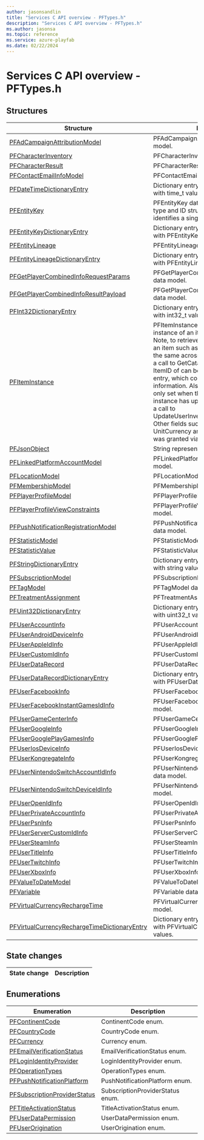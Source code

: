 ```yaml
---
author: jasonsandlin
title: "Services C API overview - PFTypes.h"
description: "Services C API overview - PFTypes.h"
ms.author: jasonsa
ms.topic: reference
ms.service: azure-playfab
ms.date: 02/22/2024
---
```


# Services C API overview - PFTypes.h

  
## Structures  

| Structure | Description |  
| --- | --- |  
| [PFAdCampaignAttributionModel](structs/pfadcampaignattributionmodel.md) | PFAdCampaignAttributionModel data model. |  
| [PFCharacterInventory](structs/pfcharacterinventory.md) | PFCharacterInventory data model. |  
| [PFCharacterResult](structs/pfcharacterresult.md) | PFCharacterResult data model. |  
| [PFContactEmailInfoModel](structs/pfcontactemailinfomodel.md) | PFContactEmailInfoModel data model. |  
| [PFDateTimeDictionaryEntry](structs/pfdatetimedictionaryentry.md) | Dictionary entry for an associative array with time_t values. |  
| [PFEntityKey](structs/pfentitykey-c.md) | PFEntityKey data model. Combined entity type and ID structure which uniquely identifies a single entity. |  
| [PFEntityKeyDictionaryEntry](structs/pfentitykeydictionaryentry.md) | Dictionary entry for an associative array with PFEntityKey values. |  
| [PFEntityLineage](structs/pfentitylineage.md) | PFEntityLineage data model. |  
| [PFEntityLineageDictionaryEntry](structs/pfentitylineagedictionaryentry.md) | Dictionary entry for an associative array with PFEntityLineage values. |  
| [PFGetPlayerCombinedInfoRequestParams](structs/pfgetplayercombinedinforequestparams.md) | PFGetPlayerCombinedInfoRequestParams data model. |  
| [PFGetPlayerCombinedInfoResultPayload](structs/pfgetplayercombinedinforesultpayload.md) | PFGetPlayerCombinedInfoResultPayload data model. |  
| [PFInt32DictionaryEntry](structs/pfint32dictionaryentry.md) | Dictionary entry for an associative array with int32_t values. |  
| [PFItemInstance](structs/pfiteminstance.md) | PFItemInstance data model. A unique instance of an item in a user's inventory. Note, to retrieve additional information for an item such as Tags, Description that are the same across all instances of the item, a call to GetCatalogItems is required. The ItemID of can be matched to a catalog entry, which contains the additional information. Also note that Custom Data is only set when the User's specific instance has updated the CustomData via a call to UpdateUserInventoryItemCustomData. Other fields such as UnitPrice and UnitCurrency are only set when the item was granted via a purchase. |  
| [PFJsonObject](structs/pfjsonobject.md) | String representation of a Json Object |  
| [PFLinkedPlatformAccountModel](structs/pflinkedplatformaccountmodel.md) | PFLinkedPlatformAccountModel data model. |  
| [PFLocationModel](structs/pflocationmodel.md) | PFLocationModel data model. |  
| [PFMembershipModel](structs/pfmembershipmodel.md) | PFMembershipModel data model. |  
| [PFPlayerProfileModel](structs/pfplayerprofilemodel.md) | PFPlayerProfileModel data model. |  
| [PFPlayerProfileViewConstraints](structs/pfplayerprofileviewconstraints.md) | PFPlayerProfileViewConstraints data model. |  
| [PFPushNotificationRegistrationModel](structs/pfpushnotificationregistrationmodel.md) | PFPushNotificationRegistrationModel data model. |  
| [PFStatisticModel](structs/pfstatisticmodel.md) | PFStatisticModel data model. |  
| [PFStatisticValue](structs/pfstatisticvalue.md) | PFStatisticValue data model. |  
| [PFStringDictionaryEntry](structs/pfstringdictionaryentry.md) | Dictionary entry for an associative array with string values. |  
| [PFSubscriptionModel](structs/pfsubscriptionmodel.md) | PFSubscriptionModel data model. |  
| [PFTagModel](structs/pftagmodel.md) | PFTagModel data model. |  
| [PFTreatmentAssignment](structs/pftreatmentassignment.md) | PFTreatmentAssignment data model. |  
| [PFUint32DictionaryEntry](structs/pfuint32dictionaryentry.md) | Dictionary entry for an associative array with uint32_t values. |  
| [PFUserAccountInfo](structs/pfuseraccountinfo.md) | PFUserAccountInfo data model. |  
| [PFUserAndroidDeviceInfo](structs/pfuserandroiddeviceinfo.md) | PFUserAndroidDeviceInfo data model. |  
| [PFUserAppleIdInfo](structs/pfuserappleidinfo.md) | PFUserAppleIdInfo data model. |  
| [PFUserCustomIdInfo](structs/pfusercustomidinfo.md) | PFUserCustomIdInfo data model. |  
| [PFUserDataRecord](structs/pfuserdatarecord.md) | PFUserDataRecord data model. |  
| [PFUserDataRecordDictionaryEntry](structs/pfuserdatarecorddictionaryentry.md) | Dictionary entry for an associative array with PFUserDataRecord values. |  
| [PFUserFacebookInfo](structs/pfuserfacebookinfo.md) | PFUserFacebookInfo data model. |  
| [PFUserFacebookInstantGamesIdInfo](structs/pfuserfacebookinstantgamesidinfo.md) | PFUserFacebookInstantGamesIdInfo data model. |  
| [PFUserGameCenterInfo](structs/pfusergamecenterinfo.md) | PFUserGameCenterInfo data model. |  
| [PFUserGoogleInfo](structs/pfusergoogleinfo.md) | PFUserGoogleInfo data model. |  
| [PFUserGooglePlayGamesInfo](structs/pfusergoogleplaygamesinfo.md) | PFUserGooglePlayGamesInfo data model. |  
| [PFUserIosDeviceInfo](structs/pfuseriosdeviceinfo.md) | PFUserIosDeviceInfo data model. |  
| [PFUserKongregateInfo](structs/pfuserkongregateinfo.md) | PFUserKongregateInfo data model. |  
| [PFUserNintendoSwitchAccountIdInfo](structs/pfusernintendoswitchaccountidinfo.md) | PFUserNintendoSwitchAccountIdInfo data model. |  
| [PFUserNintendoSwitchDeviceIdInfo](structs/pfusernintendoswitchdeviceidinfo.md) | PFUserNintendoSwitchDeviceIdInfo data model. |  
| [PFUserOpenIdInfo](structs/pfuseropenidinfo.md) | PFUserOpenIdInfo data model. |  
| [PFUserPrivateAccountInfo](structs/pfuserprivateaccountinfo.md) | PFUserPrivateAccountInfo data model. |  
| [PFUserPsnInfo](structs/pfuserpsninfo.md) | PFUserPsnInfo data model. |  
| [PFUserServerCustomIdInfo](structs/pfuserservercustomidinfo.md) | PFUserServerCustomIdInfo data model. |  
| [PFUserSteamInfo](structs/pfusersteaminfo.md) | PFUserSteamInfo data model. |  
| [PFUserTitleInfo](structs/pfusertitleinfo.md) | PFUserTitleInfo data model. |  
| [PFUserTwitchInfo](structs/pfusertwitchinfo.md) | PFUserTwitchInfo data model. |  
| [PFUserXboxInfo](structs/pfuserxboxinfo.md) | PFUserXboxInfo data model. |  
| [PFValueToDateModel](structs/pfvaluetodatemodel.md) | PFValueToDateModel data model. |  
| [PFVariable](structs/pfvariable.md) | PFVariable data model. |  
| [PFVirtualCurrencyRechargeTime](structs/pfvirtualcurrencyrechargetime.md) | PFVirtualCurrencyRechargeTime data model. |  
| [PFVirtualCurrencyRechargeTimeDictionaryEntry](structs/pfvirtualcurrencyrechargetimedictionaryentry.md) | Dictionary entry for an associative array with PFVirtualCurrencyRechargeTime values. |  
  
## State changes  
  
| State change | Description |  
| --- | --- |  
  
## Enumerations  

| Enumeration | Description |  
| --- | --- |  
| [PFContinentCode](enums/pfcontinentcode.md) | ContinentCode enum.|  
| [PFCountryCode](enums/pfcountrycode.md) | CountryCode enum.|  
| [PFCurrency](enums/pfcurrency.md) | Currency enum.|  
| [PFEmailVerificationStatus](enums/pfemailverificationstatus.md) | EmailVerificationStatus enum.|  
| [PFLoginIdentityProvider](enums/pfloginidentityprovider.md) | LoginIdentityProvider enum.|  
| [PFOperationTypes](enums/pfoperationtypes.md) | OperationTypes enum.|  
| [PFPushNotificationPlatform](enums/pfpushnotificationplatform.md) | PushNotificationPlatform enum.|  
| [PFSubscriptionProviderStatus](enums/pfsubscriptionproviderstatus.md) | SubscriptionProviderStatus enum.|  
| [PFTitleActivationStatus](enums/pftitleactivationstatus.md) | TitleActivationStatus enum.|  
| [PFUserDataPermission](enums/pfuserdatapermission.md) | UserDataPermission enum.|  
| [PFUserOrigination](enums/pfuserorigination.md) | UserOrigination enum.|  
